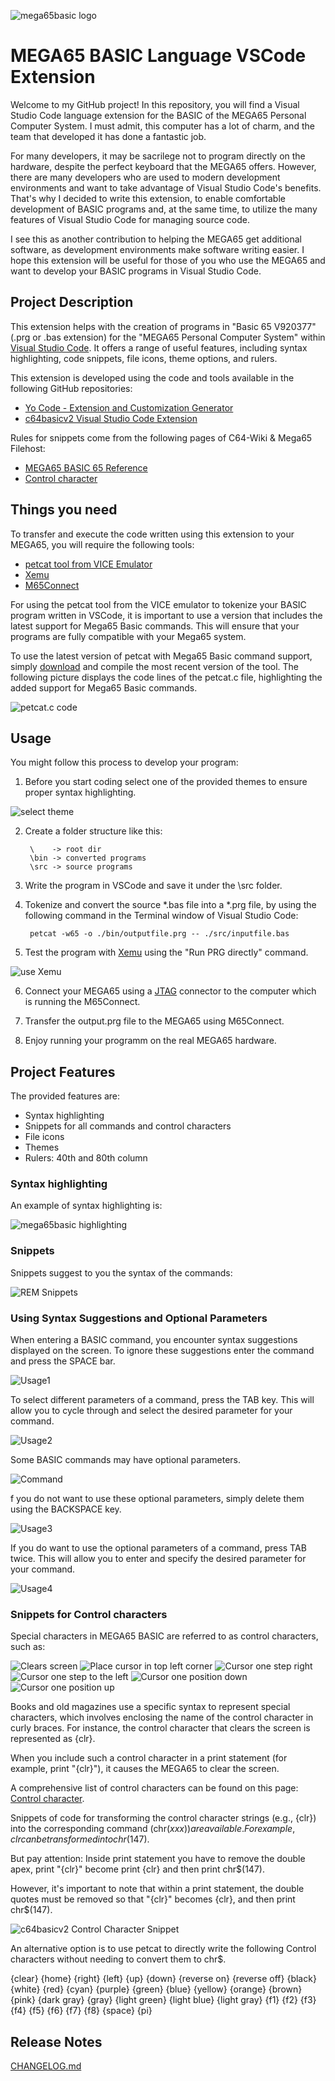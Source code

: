 ![mega65basic logo](/images/mega65basic_logo.png)

# MEGA65 BASIC Language VSCode Extension

Welcome to my GitHub project! In this repository, you will find a Visual Studio Code language extension for the BASIC of the MEGA65 Personal Computer System. I must admit, this computer has a lot of charm, and the team that developed it has done a fantastic job. 

For many developers, it may be sacrilege not to program directly on the hardware, despite the perfect keyboard that the MEGA65 offers. However, there are many developers who are used to modern development environments and want to take advantage of Visual Studio Code's benefits. That's why I decided to write this extension, to enable comfortable development of BASIC programs and, at the same time, to utilize the many features of Visual Studio Code for managing source code.

I see this as another contribution to helping the MEGA65 get additional software, as development environments make software writing easier. I hope this extension will be useful for those of you who use the MEGA65 and want to develop your BASIC programs in Visual Studio Code.

## Project Description

This extension helps with the creation of programs in "Basic 65 V920377" (.prg or .bas extension) for the "MEGA65 Personal Computer System" within [Visual Studio Code](https://code.visualstudio.com/). It offers a range of useful features, including syntax highlighting, code snippets, file icons, theme options, and rulers.

This extension is developed using the code and tools available in the following GitHub repositories:
- [Yo Code - Extension and Customization Generator](https://github.com/microsoft/vscode-generator-code)
- [c64basicv2 Visual Studio Code Extension](https://github.com/gverduci/c64basicv2)

Rules for snippets come from the following pages of C64-Wiki & Mega65 Filehost:
- [MEGA65 BASIC 65 Reference](https://files.mega65.org/files/m/mega65-basic65-reference_PeK0ek.pdf) 
- [Control character](https://www.c64-wiki.com/wiki/control_character) 

## Things you need

To transfer and execute the code written using this extension to your MEGA65, you will require the following tools:
- [petcat tool from VICE Emulator](https://vice-emu.sourceforge.io/)
- [Xemu](https://github.lgb.hu/xemu/)
- [M65Connect](https://github.com/MEGA65/m65connect)

For using the petcat tool from the VICE emulator to tokenize your BASIC program written in VSCode, it is important to use a version that includes the latest support for Mega65 Basic commands. This will ensure that your programs are fully compatible with your Mega65 system.

To use the latest version of petcat with Mega65 Basic command support, simply [download](https://github.com/VICE-Team/svn-mirror/blob/main/vice/src/tools/petcat/petcat.c) and compile the most recent version of the tool. The following picture displays the code lines of the petcat.c file, highlighting the added support for Mega65 Basic commands.

![petcat.c code](https://github.com/clockchip/mega65basic/blob/main/images/petcat.png)

## Usage

You might follow this process to develop your program:

1. Before you start coding select one of the provided themes to ensure proper syntax highlighting.

![select theme](https://github.com/clockchip/mega65basic/blob/main/images/themeselect.png)

2. Create a folder structure like this:

        \    -> root dir
        \bin -> converted programs
        \src -> source programs
3. Write the program in VSCode and save it under the \src folder.
   

4. Tokenize and convert the source *.bas file into a *.prg file, by using the following command in the Terminal window of Visual Studio Code:
        
        petcat -w65 -o ./bin/outputfile.prg -- ./src/inputfile.bas

5. Test the program with [Xemu](https://github.lgb.hu/xemu/) using the "Run PRG directly" command.

![use Xemu](https://github.com/clockchip/mega65basic/blob/main/images/petcat.gif)

6. Connect your MEGA65 using a [JTAG](https://dansanderson.com/mega65/welcome/using-jtag.html) connector to the computer which is running the M65Connect.

7. Transfer the output.prg file to the MEGA65 using M65Connect.

8. Enjoy running your programm on the real MEGA65 hardware.

## Project Features

The provided features are:

- Syntax highlighting
- Snippets for all commands and control characters
- File icons
- Themes
- Rulers: 40th and 80th column

### Syntax highlighting
An example of syntax highlighting is:

![mega65basic highlighting](https://github.com/clockchip/mega65basic/blob/main/images/mega65basic_syntaxhigh.png)

### Snippets

Snippets suggest to you the syntax of the commands:

![REM Snippets](https://github.com/clockchip/mega65basic/blob/main/images/snippets1.gif)

### Using Syntax Suggestions and Optional Parameters

When entering a BASIC command, you encounter syntax suggestions displayed on the screen. To ignore these suggestions enter the command and press the SPACE bar.

![Usage1](https://github.com/clockchip/mega65basic/blob/main/images/circle1.gif)

To select different parameters of a command, press the TAB key. This will allow you to cycle through and select the desired parameter for your command.

![Usage2](https://github.com/clockchip/mega65basic/blob/main/images/circle2.gif)

Some BASIC commands may have optional parameters.

![Command](https://github.com/clockchip/mega65basic/blob/main/images/circle.png)

f you do not want to use these optional parameters, simply delete them using the BACKSPACE key.

![Usage3](https://github.com/clockchip/mega65basic/blob/main/images/circle3.gif)

If you do want to use the optional parameters of a command, press TAB twice. This will allow you to enter and specify the desired parameter for your command.

![Usage4](https://github.com/clockchip/mega65basic/blob/main/images/circle4.gif)

### Snippets for Control characters
Special characters in MEGA65 BASIC are referred to as control characters, such as:

![Clears screen](https://github.com/clockchip/mega65basic/blob/main/images/01.png)
![Place cursor in top left corner](https://github.com/clockchip/mega65basic/blob/main/images/02.png)
![Cursor one step right](https://github.com/clockchip/mega65basic/blob/main/images/03.png)
![Cursor one step to the left](https://github.com/clockchip/mega65basic/blob/main/images/04.png)
![Cursor one position down](https://github.com/clockchip/mega65basic/blob/main/images/05.png)
![Cursor one position up](https://github.com/clockchip/mega65basic/blob/main/images/06.png)

Books and old magazines use a specific syntax to represent special characters, which involves enclosing the name of the control character in curly braces. For instance, the control character that clears the screen is represented as {clr}.

When you include such a control character in a print statement (for example, print "{clr}"), it causes the MEGA65 to clear the screen.

A comprehensive list of control characters can be found on this page: [Control character](https://www.c64-wiki.com/wiki/control_character).

Snippets of code for transforming the control character strings (e.g., {clr}) into the corresponding command (chr$(xxx)) are available. For example, {clr} can be transformed into chr$(147).

But pay attention: Inside print statement you have to remove the double apex, print "{clr}" become print {clr} and then print chr$(147).

However, it's important to note that within a print statement, the double quotes must be removed so that "{clr}" becomes {clr}, and then print chr$(147).

![c64basicv2 Control Character Snippet](https://github.com/clockchip/mega65basic/blob/main/images/control_chr.gif)

An alternative option is to use petcat to directly write the following Control characters without needing to convert them to chr$.

{clear}             {home}              {right}         {left}              {up}                {down}
{reverse on}        {reverse off}       {black}         {white}             {red}               {cyan}
{purple}            {green}             {blue}          {yellow}            {orange}            {brown}
{pink}              {dark gray}         {gray}          {light green}       {light blue}        {light gray}
{f1}                {f2}                {f3}            {f4}                {f5}                {f6}
{f7}                {f8}                {space}         {pi}


## Release Notes

[CHANGELOG.md](./CHANGELOG.md)
